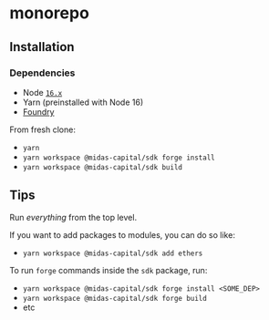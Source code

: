 # monorepo

## Installation

### Dependencies
- Node [`16.x`](https://nodejs.org/en/download/)
- Yarn (preinstalled with Node 16)
- [Foundry](https://book.getfoundry.sh/getting-started/installation.html)

From fresh clone:
- `yarn`
- `yarn workspace @midas-capital/sdk forge install`
- `yarn workspace @midas-capital/sdk build`

## Tips
Run _everything_ from the top level. 

If you want to add packages to modules, you can do so like:
- `yarn workspace @midas-capital/sdk add ethers`

To run `forge` commands inside the `sdk` package, run:
- `yarn workspace @midas-capital/sdk forge install <SOME_DEP>`
- `yarn workspace @midas-capital/sdk forge build`
- etc